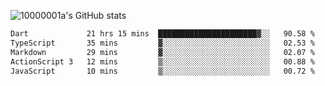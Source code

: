 ![10000001a's GitHub stats](https://github-readme-stats.vercel.app/api?username=10000001a&show_icons=true&theme=onedark&count_private=true)

<!-- [![Top Langs](https://github-readme-stats.vercel.app/api/top-langs/?username=10000001a&layout=compact&theme=onedark&langs_count=5)](https://github.com/anuraghazra/github-readme-stats) -->
<!--
**10000001a/10000001a** is a ✨ _special_ ✨ repository because its `README.md` (this file) appears on your GitHub profile.

Here are some ideas to get you started:

- 🔭 I’m currently working on ...
- 🌱 I’m currently learning ...
- 👯 I’m looking to collaborate on ...
- 🤔 I’m looking for help with ...
- 💬 Ask me about ...
- 📫 How to reach me: ...
- 😄 Pronouns: ...
- ⚡ Fun fact: ...
-->

<!--START_SECTION:waka-->

```txt
Dart             21 hrs 15 mins  ██████████████████████▓░░   90.58 %
TypeScript       35 mins         ▓░░░░░░░░░░░░░░░░░░░░░░░░   02.53 %
Markdown         29 mins         ▓░░░░░░░░░░░░░░░░░░░░░░░░   02.07 %
ActionScript 3   12 mins         ▒░░░░░░░░░░░░░░░░░░░░░░░░   00.88 %
JavaScript       10 mins         ▒░░░░░░░░░░░░░░░░░░░░░░░░   00.72 %
```

<!--END_SECTION:waka-->
